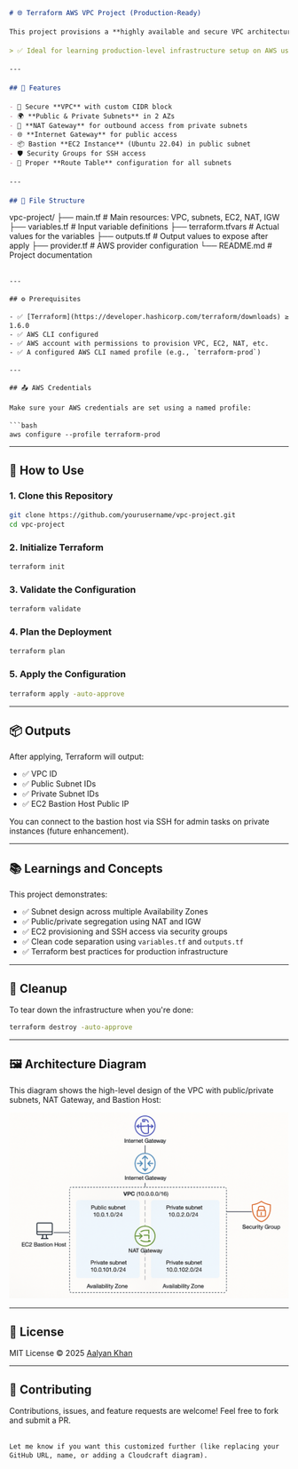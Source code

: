 ```markdown
# 🌐 Terraform AWS VPC Project (Production-Ready)

This project provisions a **highly available and secure VPC architecture** using Terraform. It includes **public and private subnets across 2 Availability Zones**, a **NAT Gateway**, a **bastion EC2 instance**, and all necessary route tables and gateways.

> ✅ Ideal for learning production-level infrastructure setup on AWS using Terraform.

---

## 🚀 Features

- 🔐 Secure **VPC** with custom CIDR block
- 🌍 **Public & Private Subnets** in 2 AZs
- 🔄 **NAT Gateway** for outbound access from private subnets
- 🌐 **Internet Gateway** for public access
- 📦 Bastion **EC2 Instance** (Ubuntu 22.04) in public subnet
- 🛡️ Security Groups for SSH access
- 🧭 Proper **Route Table** configuration for all subnets

---

## 🧾 File Structure

```

vpc-project/
├── main.tf             # Main resources: VPC, subnets, EC2, NAT, IGW
├── variables.tf        # Input variable definitions
├── terraform.tfvars    # Actual values for the variables
├── outputs.tf          # Output values to expose after apply
├── provider.tf         # AWS provider configuration
└── README.md           # Project documentation

````

---

## ⚙️ Prerequisites

- ✅ [Terraform](https://developer.hashicorp.com/terraform/downloads) ≥ 1.6.0
- ✅ AWS CLI configured
- ✅ AWS account with permissions to provision VPC, EC2, NAT, etc.
- ✅ A configured AWS CLI named profile (e.g., `terraform-prod`)

---

## 📤 AWS Credentials

Make sure your AWS credentials are set using a named profile:

```bash
aws configure --profile terraform-prod
````

---

## 🚀 How to Use

### 1. Clone this Repository

```bash
git clone https://github.com/yourusername/vpc-project.git
cd vpc-project
```

### 2. Initialize Terraform

```bash
terraform init
```

### 3. Validate the Configuration

```bash
terraform validate
```

### 4. Plan the Deployment

```bash
terraform plan
```

### 5. Apply the Configuration

```bash
terraform apply -auto-approve
```

---

## 📦 Outputs

After applying, Terraform will output:

* ✅ VPC ID
* ✅ Public Subnet IDs
* ✅ Private Subnet IDs
* ✅ EC2 Bastion Host Public IP

You can connect to the bastion host via SSH for admin tasks on private instances (future enhancement).

---

## 📚 Learnings and Concepts

This project demonstrates:

* ✅ Subnet design across multiple Availability Zones
* ✅ Public/private segregation using NAT and IGW
* ✅ EC2 provisioning and SSH access via security groups
* ✅ Clean code separation using `variables.tf` and `outputs.tf`
* ✅ Terraform best practices for production infrastructure

---

## 🧼 Cleanup

To tear down the infrastructure when you're done:

```bash
terraform destroy -auto-approve
```

---

## 🖼️ Architecture Diagram

This diagram shows the high-level design of the VPC with public/private subnets, NAT Gateway, and Bastion Host:

![AWS VPC Architecture](./aws-vpc-architecture.png)

---
## 🪪 License

MIT License © 2025 [Aalyan Khan](https://github.com/Aalyankhan)

---

## 🤝 Contributing

Contributions, issues, and feature requests are welcome! Feel free to fork and submit a PR.

```

Let me know if you want this customized further (like replacing your GitHub URL, name, or adding a Cloudcraft diagram).
```
